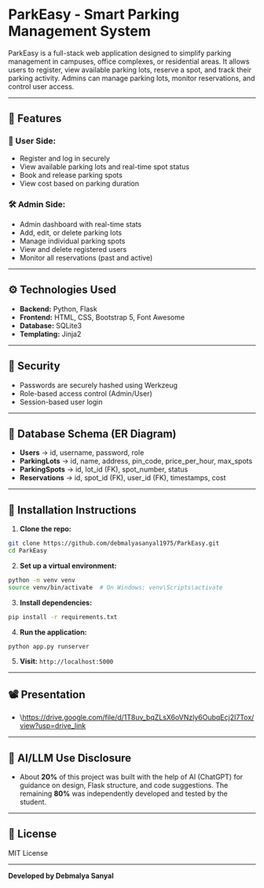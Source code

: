 # ParkEasy - Smart Parking Management System

ParkEasy is a full-stack web application designed to simplify parking management in campuses, office complexes, or residential areas. It allows users to register, view available parking lots, reserve a spot, and track their parking activity. Admins can manage parking lots, monitor reservations, and control user access.

---

## 🚀 Features

### 👤 User Side:

* Register and log in securely
* View available parking lots and real-time spot status
* Book and release parking spots
* View cost based on parking duration

### 🛠️ Admin Side:

* Admin dashboard with real-time stats
* Add, edit, or delete parking lots
* Manage individual parking spots
* View and delete registered users
* Monitor all reservations (past and active)

---

## ⚙️ Technologies Used

* **Backend:** Python, Flask
* **Frontend:** HTML, CSS, Bootstrap 5, Font Awesome
* **Database:** SQLite3
* **Templating:** Jinja2

---

## 🔐 Security

* Passwords are securely hashed using Werkzeug
* Role-based access control (Admin/User)
* Session-based user login

---

## 🧱 Database Schema (ER Diagram)

* **Users** → id, username, password, role
* **ParkingLots** → id, name, address, pin\_code, price\_per\_hour, max\_spots
* **ParkingSpots** → id, lot\_id (FK), spot\_number, status
* **Reservations** → id, spot\_id (FK), user\_id (FK), timestamps, cost

---

## 📌 Installation Instructions

1. **Clone the repo:**

```bash
git clone https://github.com/debmalyasanyal1975/ParkEasy.git
cd ParkEasy
```

2. **Set up a virtual environment:**

```bash
python -m venv venv
source venv/bin/activate  # On Windows: venv\Scripts\activate
```

3. **Install dependencies:**

```bash
pip install -r requirements.txt
```

4. **Run the application:**

```bash
python app.py runserver
```

5. **Visit:** `http://localhost:5000`

---

## 📽️ Presentation

* \https://drive.google.com/file/d/1T8uv_bqZLsX6oVNzly6OubqEcj2I7Tox/view?usp=drive_link

---

## 🤖 AI/LLM Use Disclosure

* About **20%** of this project was built with the help of AI (ChatGPT) for guidance on design, Flask structure, and code suggestions. The remaining **80%** was independently developed and tested by the student.

---

## 📄 License

MIT License

---

**Developed by Debmalya Sanyal**
